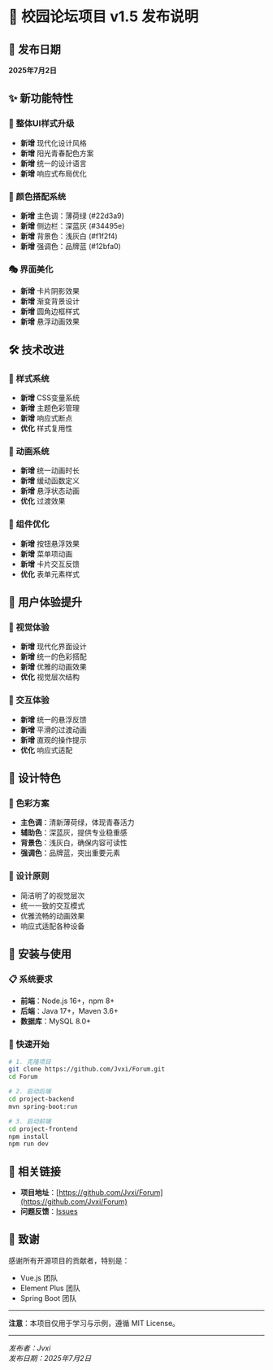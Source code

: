 # 🚀 校园论坛项目 v1.5 发布说明

## 📅 发布日期
**2025年7月2日**

## ✨ 新功能特性

### 🎨 整体UI样式升级
- **新增** 现代化设计风格
- **新增** 阳光青春配色方案
- **新增** 统一的设计语言
- **新增** 响应式布局优化

### 🔧 颜色搭配系统
- **新增** 主色调：薄荷绿 (#22d3a9)
- **新增** 侧边栏：深蓝灰 (#34495e)
- **新增** 背景色：浅灰白 (#f1f2f4)
- **新增** 强调色：品牌蓝 (#12bfa0)

### 🎭 界面美化
- **新增** 卡片阴影效果
- **新增** 渐变背景设计
- **新增** 圆角边框样式
- **新增** 悬浮动画效果

## 🛠️ 技术改进

### 🎯 样式系统
- **新增** CSS变量系统
- **新增** 主题色彩管理
- **新增** 响应式断点
- **优化** 样式复用性

### 🔧 动画系统
- **新增** 统一动画时长
- **新增** 缓动函数定义
- **新增** 悬浮状态动画
- **优化** 过渡效果

### 🎨 组件优化
- **新增** 按钮悬浮效果
- **新增** 菜单项动画
- **新增** 卡片交互反馈
- **优化** 表单元素样式

## 📱 用户体验提升

### 🎯 视觉体验
- **新增** 现代化界面设计
- **新增** 统一的色彩搭配
- **新增** 优雅的动画效果
- **优化** 视觉层次结构

### 🔧 交互体验
- **新增** 统一的悬浮反馈
- **新增** 平滑的过渡动画
- **新增** 直观的操作提示
- **优化** 响应式适配

## 🎨 设计特色

### 🎯 色彩方案
- **主色调**：清新薄荷绿，体现青春活力
- **辅助色**：深蓝灰，提供专业稳重感
- **背景色**：浅灰白，确保内容可读性
- **强调色**：品牌蓝，突出重要元素

### 🔧 设计原则
- 简洁明了的视觉层次
- 统一一致的交互模式
- 优雅流畅的动画效果
- 响应式适配各种设备

## 🚀 安装与使用

### 📋 系统要求
- **前端**：Node.js 16+，npm 8+
- **后端**：Java 17+，Maven 3.6+
- **数据库**：MySQL 8.0+

### 🚀 快速开始
```bash
# 1. 克隆项目
git clone https://github.com/Jvxi/Forum.git
cd Forum

# 2. 启动后端
cd project-backend
mvn spring-boot:run

# 3. 启动前端
cd project-frontend
npm install
npm run dev
```

## 🔗 相关链接

- **项目地址**：[https://github.com/Jvxi/Forum](https://github.com/Jvxi/Forum)
- **问题反馈**：[Issues](https://github.com/Jvxi/Forum/issues)

## 🙏 致谢

感谢所有开源项目的贡献者，特别是：
- Vue.js 团队
- Element Plus 团队
- Spring Boot 团队

---

**注意**：本项目仅用于学习与示例，遵循 MIT License。

---

*发布者：Jvxi*  
*发布日期：2025年7月2日*
